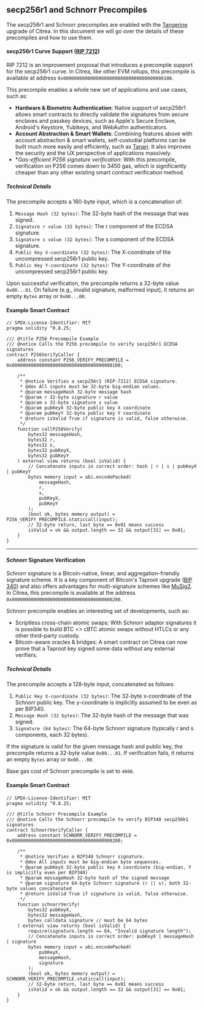 ## secp256r1 and Schnorr Precompiles

The secp256r1 and Schnorr precompiles are enabled with the [Tangerine](https://www.blog.citrea.xyz/tangerine-upgrade-bitvm-activation-on-clementine/) upgrade of Citrea. In this document we will go over the details of these precompiles and how to use them.

#### secp256r1 Curve Support ([RIP 7212](https://github.com/ethereum/RIPs/blob/master/RIPS/rip-7212.md))

RIP 7212 is an improvement proposal that introduces a precompile support for the secp256r1 curve. In Citrea, like other EVM rollups, this precompile is available at address `0x0000000000000000000000000000000000000100`.

This precompile enables a whole new set of applications and use cases, such as:
- **Hardware \& Biometric Authentication**: Native support of secp256r1 allows smart contracts to directly validate the signatures from secure enclaves and passkey devices, such as Apple's Secure Enclave, Android's Keystore, Yubikeys, and WebAuthn authenticators.
- **Account Abstraction \& Smart Wallets**: Combining features above with account abstraction \& smart wallets, self-custodial platforms can be built much more easily and efficiently, such as [Tanari](https://www.tanari.io/). It also improves the security and the UX perspective of applications massively. 
- **Gas-efficient P256 signature verification*: With this precompile, verification on P256 comes down to 3450 gas, which is significantly cheaper than any other existing smart contract verification method.

##### Technical Details

The precompile accepts a 160-byte input, which is a concatenation of:
1. `Message Hash (32 bytes)`: The 32-byte hash of the message that was signed.
2. `Signature r value (32 bytes)`: The r component of the ECDSA signature.
3. `Signature s value (32 bytes)`: The s component of the ECDSA signature.
4. `Public Key X-coordinate (32 bytes)`: The X-coordinate of the uncompressed secp256r1 public key.
5. `Public Key Y-coordinate (32 bytes)`: The Y-coordinate of the uncompressed secp256r1 public key.

Upon successful verification, the precompile returns a 32-byte value `0x00...01`. On failure (e.g., invalid signature, malformed input), it returns an empty `Bytes` array or `0x00...00`.

#### Example Smart Contract

```solidity
// SPDX-License-Identifier: MIT
pragma solidity ^0.8.25;

/// @title P256 Precompile Example
/// @notice Calls the P256 precompile to verify secp256r1 ECDSA signatures
contract P256VerifyCaller {
    address constant P256_VERIFY_PRECOMPILE = 0x0000000000000000000000000000000000000100;

    /**
     * @notice Verifies a secp256r1 (RIP-7212) ECDSA signature.
     * @dev All inputs must be 32-byte big-endian values.
     * @param messageHash 32-byte message hash
     * @param r 32-byte signature r value
     * @param s 32-byte signature s value
     * @param pubKeyX 32-byte public key X coordinate
     * @param pubKeyY 32-byte public key Y coordinate 
     * @return isValid True if signature is valid, false otherwise.
     */
    function callP256Verify(
        bytes32 messageHash,
        bytes32 r,
        bytes32 s,
        bytes32 pubKeyX,
        bytes32 pubKeyY
    ) external view returns (bool isValid) {
        // Concatenate inputs in correct order: hash | r | s | pubKeyX | pubKeyY
        bytes memory input = abi.encodePacked(
            messageHash,
            r,
            s,
            pubKeyX,
            pubKeyY
        );
        (bool ok, bytes memory output) = P256_VERIFY_PRECOMPILE.staticcall(input);
        // 32-byte return, last byte == 0x01 means success
        isValid = ok && output.length == 32 && output[31] == 0x01;
    }
}
```

----- 

#### Schnorr Signature Verification 

Schnorr signature is a Bitcoin-native, linear, and aggregation-friendly signature scheme. It is a key component of Bitcoin's Taproot upgrade ([BIP 340](https://github.com/bitcoin/bips/blob/master/bip-0340.mediawiki)) and also offers advantages for multi-signature schemes like [MuSig2](https://bitcoinops.org/en/topics/musig/). In Citrea, this precompile is available at the address `0x0000000000000000000000000000000000000200`.

Schnorr precompile enables an interesting set of developments, such as:
- Scriptless cross-chain atomic swaps: With Schnorr adaptor signatures it is possible to build BTC <> cBTC atomic swaps without HTLCs or any other third-party custody.
- Bitcoin-aware oracles \& bridges: A smart contract on Citrea can now prove that a Taproot key signed some data without any external verifiers.

##### Technical Details

The precompile accepts a 128-byte input, concatenated as follows:

1. `Public Key X-coordinate (32 bytes)`: The 32-byte x-coordinate of the Schnorr public key. The y-coordinate is implicitly assumed to be even as per BIP340.
2. `Message Hash (32 bytes)`: The 32-byte hash of the message that was signed.
3. `Signature (64 bytes)`: The 64-byte Schnorr signature (typically r and s components, each 32 bytes).

If the signature is valid for the given message hash and public key, the precompile returns a 32-byte value `0x00...01`. If verification fails, it returns an empty `Bytes` array or `0x00...00`.

Base gas cost of Schnorr precompile is set to `4600`.

#### Example Smart Contract

```solidity
// SPDX-License-Identifier: MIT
pragma solidity ^0.8.25;

/// @title Schnorr Precompile Example
/// @notice Calls the Schnorr precompile to verify BIP340 secp256k1 signatures
contract SchnorrVerifyCaller {
    address constant SCHNORR_VERIFY_PRECOMPILE = 0x0000000000000000000000000000000000000200;

    /**
     * @notice Verifies a BIP340 Schnorr signature.
     * @dev All inputs must be big-endian byte sequences.
     * @param pubKeyX 32-byte public key X coordinate (big-endian, Y is implicitly even per BIP340)
     * @param messageHash 32-byte hash of the signed message
     * @param signature 64-byte Schnorr signature (r || s), both 32-byte values concatenated
     * @return isValid True if signature is valid, false otherwise.
     */
    function schnorrVerify(
        bytes32 pubKeyX,
        bytes32 messageHash,
        bytes calldata signature // must be 64 bytes
    ) external view returns (bool isValid) {
        require(signature.length == 64, "Invalid signature length");
        // Concatenate inputs in correct order: pubKeyX | messageHash | signature
        bytes memory input = abi.encodePacked(
            pubKeyX,
            messageHash,
            signature
        );
        (bool ok, bytes memory output) = SCHNORR_VERIFY_PRECOMPILE.staticcall(input);
        // 32-byte return, last byte == 0x01 means success
        isValid = ok && output.length == 32 && output[31] == 0x01;
    }
}
```
